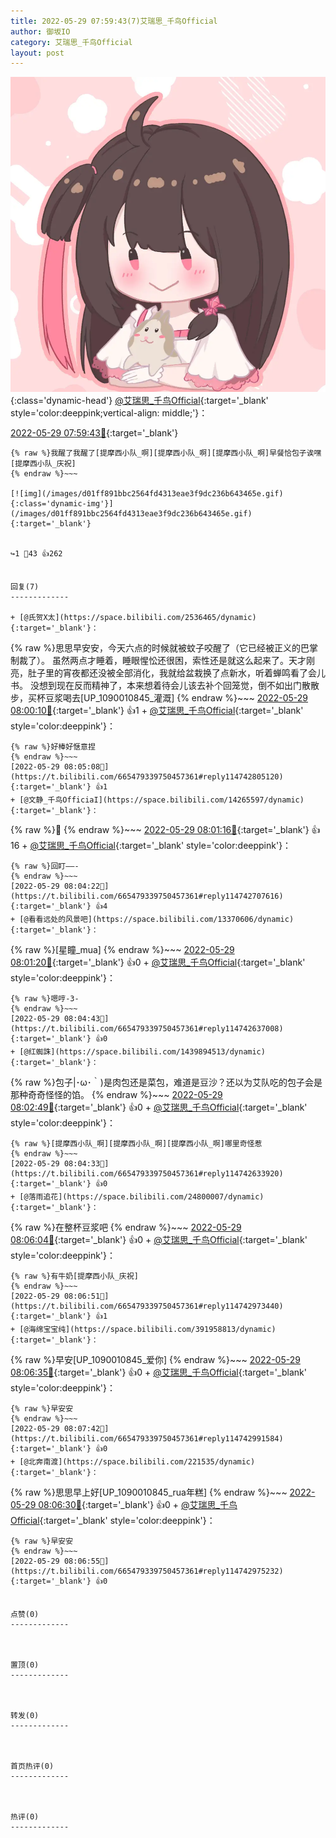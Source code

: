 ```yaml
---
title: 2022-05-29 07:59:43(7)艾瑞思_千鸟Official
author: 御坂IO
category: 艾瑞思_千鸟Official
layout: post
---
```


![img](/images/7e08840c56f251de28bdf766b647bd5fe9a5d50a.jpg){:class='dynamic-head'}
[@艾瑞思_千鸟Official](https://space.bilibili.com/1090010845/dynamic){:target='_blank' style='color:deeppink;vertical-align: middle;'}：

[2022-05-29 07:59:43🔗](https://t.bilibili.com/665479339750457361){:target='_blank'}

~~~
{% raw %}我醒了我醒了[提摩西小队_啊][提摩西小队_啊][提摩西小队_啊]早餐恰包子诶嘿[提摩西小队_庆祝]
{% endraw %}~~~

[![img](/images/d01ff891bbc2564fd4313eae3f9dc236b643465e.gif){:class='dynamic-img'}](/images/d01ff891bbc2564fd4313eae3f9dc236b643465e.gif){:target='_blank'}


↪️1 💬43 👍262


回复(7)
-------------

+ [@氏贺X太](https://space.bilibili.com/2536465/dynamic){:target='_blank'}：
~~~
{% raw %}思思早安安，今天六点的时候就被蚊子咬醒了（它已经被正义的巴掌制裁了）。
虽然两点才睡着，睡眼惺忪还很困，索性还是就这么起来了。天才刚亮，肚子里的宵夜都还没被全部消化，我就给盆栽换了点新水，听着蝉鸣看了会儿书。
没想到现在反而精神了，本来想着待会儿该去补个回笼觉，倒不如出门散散步，买杯豆浆喝去[UP_1090010845_灌溉]
{% endraw %}~~~
[2022-05-29 08:00:10🔗](https://t.bilibili.com/665479339750457361#reply114742462928){:target='_blank'} 👍1
    + [@艾瑞思_千鸟Official](https://space.bilibili.com/1090010845/dynamic){:target='_blank' style='color:deeppink'}：
~~~
{% raw %}好棒好惬意捏
{% endraw %}~~~
[2022-05-29 08:05:08🔗](https://t.bilibili.com/665479339750457361#reply114742805120){:target='_blank'} 👍1
+ [@文静_千鸟OfficiaI](https://space.bilibili.com/14265597/dynamic){:target='_blank'}：
~~~
{% raw %}👀
{% endraw %}~~~
[2022-05-29 08:01:16🔗](https://t.bilibili.com/665479339750457361#reply114742568432){:target='_blank'} 👍16
    + [@艾瑞思_千鸟Official](https://space.bilibili.com/1090010845/dynamic){:target='_blank' style='color:deeppink'}：
~~~
{% raw %}回盯——-
{% endraw %}~~~
[2022-05-29 08:04:22🔗](https://t.bilibili.com/665479339750457361#reply114742707616){:target='_blank'} 👍4
+ [@看看远处的风景吧](https://space.bilibili.com/13370606/dynamic){:target='_blank'}：
~~~
{% raw %}[星瞳_mua]
{% endraw %}~~~
[2022-05-29 08:01:20🔗](https://t.bilibili.com/665479339750457361#reply114742569680){:target='_blank'} 👍0
    + [@艾瑞思_千鸟Official](https://space.bilibili.com/1090010845/dynamic){:target='_blank' style='color:deeppink'}：
~~~
{% raw %}嗯哼-3-
{% endraw %}~~~
[2022-05-29 08:04:43🔗](https://t.bilibili.com/665479339750457361#reply114742637008){:target='_blank'} 👍0
+ [@红蜘誅](https://space.bilibili.com/1439894513/dynamic){:target='_blank'}：
~~~
{% raw %}包子|･ω･｀)是肉包还是菜包，难道是豆沙？还以为艾队吃的包子会是那种奇奇怪怪的馅。
{% endraw %}~~~
[2022-05-29 08:02:49🔗](https://t.bilibili.com/665479339750457361#reply114742733056){:target='_blank'} 👍0
    + [@艾瑞思_千鸟Official](https://space.bilibili.com/1090010845/dynamic){:target='_blank' style='color:deeppink'}：
~~~
{% raw %}[提摩西小队_啊][提摩西小队_啊][提摩西小队_啊]哪里奇怪惹
{% endraw %}~~~
[2022-05-29 08:04:33🔗](https://t.bilibili.com/665479339750457361#reply114742633920){:target='_blank'} 👍0
+ [@落雨追花](https://space.bilibili.com/24800007/dynamic){:target='_blank'}：
~~~
{% raw %}在整杯豆浆吧
{% endraw %}~~~
[2022-05-29 08:06:04🔗](https://t.bilibili.com/665479339750457361#reply114742797568){:target='_blank'} 👍0
    + [@艾瑞思_千鸟Official](https://space.bilibili.com/1090010845/dynamic){:target='_blank' style='color:deeppink'}：
~~~
{% raw %}有牛奶[提摩西小队_庆祝]
{% endraw %}~~~
[2022-05-29 08:06:51🔗](https://t.bilibili.com/665479339750457361#reply114742973440){:target='_blank'} 👍1
+ [@海绵宝宝纯](https://space.bilibili.com/391958813/dynamic){:target='_blank'}：
~~~
{% raw %}早安[UP_1090010845_爱你]
{% endraw %}~~~
[2022-05-29 08:06:35🔗](https://t.bilibili.com/665479339750457361#reply114742834448){:target='_blank'} 👍0
    + [@艾瑞思_千鸟Official](https://space.bilibili.com/1090010845/dynamic){:target='_blank' style='color:deeppink'}：
~~~
{% raw %}早安安
{% endraw %}~~~
[2022-05-29 08:07:42🔗](https://t.bilibili.com/665479339750457361#reply114742991584){:target='_blank'} 👍0
+ [@北奔南渡](https://space.bilibili.com/221535/dynamic){:target='_blank'}：
~~~
{% raw %}思思早上好[UP_1090010845_rua年糕]
{% endraw %}~~~
[2022-05-29 08:06:30🔗](https://t.bilibili.com/665479339750457361#reply114742966160){:target='_blank'} 👍0
    + [@艾瑞思_千鸟Official](https://space.bilibili.com/1090010845/dynamic){:target='_blank' style='color:deeppink'}：
~~~
{% raw %}早安安
{% endraw %}~~~
[2022-05-29 08:06:55🔗](https://t.bilibili.com/665479339750457361#reply114742975232){:target='_blank'} 👍0


点赞(0)
-------------



置顶(0)
-------------



转发(0)
-------------



首页热评(0)
-------------



热评(0)
-------------



